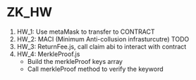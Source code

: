 # ZK_HW

1. HW_1: Use metaMask to transfer to CONTRACT
2. HW_2: MACI (Minimum Anti-collusion infrasturcutre) TODO 
3. HW_3: ReturnFee.js, call claim abi to interact with contract
4. HW_4: MerkleProof.js
    - Build the merkleProof keys array
    - Call merkleProof method to verify the keyword